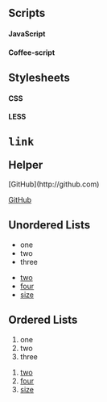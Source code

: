 

<h2>Scripts</h2>
<h4>JavaScript</h4>
<script src="examples/assets/js/script.js"></script>
<h4>Coffee-script</h4>
<script type="text/coffeescript" src="examples/assets/js/script.coffee"></script>

<h2>Stylesheets</h2>
<h4>CSS</h4>
<link rel="stylesheet" href="examples/assets/css/styles.css">
<h4>LESS</h4>
<link rel="stylesheet/less" href="examples/assets/less/styles.less">
<script src="examples/assetsjs/less.js" type="text/javascript"></script>



<h2><pre>link</pre> Helper</h2>
[GitHub](http://github.com)



[GitHub](http://github.com)


<h2>Unordered Lists</h2>
<ul class="nav"><li>
  one
</li>
<li>
  two
</li>
<li>
  three
</li></ul>

<ul class="nav"><li>
  <a href="one">two</a> 
</li>
<li>
  <a href="three">four</a> 
</li>
<li>
  <a href="five">size</a> 
</li></ul>

<h2>Ordered Lists</h2>
<ol class="nav"><li>
  one
</li>
<li>
  two
</li>
<li>
  three
</li></ol>

<ol class="nav"><li>
  <a href="one">two</a> 
</li>
<li>
  <a href="three">four</a> 
</li>
<li>
  <a href="five">size</a> 
</li></ol>